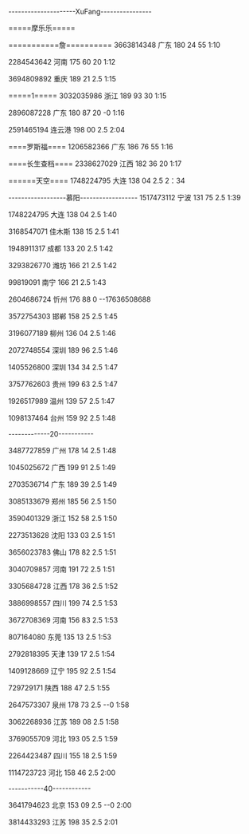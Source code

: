 ---------------------XuFang----------------

=====摩乐乐=====

===========詹==========
3663814348 广东 180 24 55
1:10

2284543642 河南 175 60 20
1:12

3694809892 重庆 189 21 2.5
1:15

=====1=====
3032035986 浙江 189 93 30
1:15

2896087228 广东 180 87 20   -0
1:16

2591465194 连云港 198 00 2.5
2:04

====罗斯福====
1206582366 广东 186 76 55
1:16

====长生查档====
2338627029 江西 182 36 20
1:17

======天空====
1748224795 大连 138 04 2.5
2：34

------------------慕阳------------------
1517473112 宁波 131 75 2.5
1:39

1748224795 大连 138 04 2.5
1:40

3168547071 佳木斯 138 15 2.5
1:41

1948911317 成都 133 20 2.5
1:42

3293826770 潍坊 166 21 2.5
1:42

99819091 南宁 166 21 2.5
1:43

2604686724 忻州 176 88 0  --17636508688

3572754303 邯郸 158 25 2.5
1:45

3196077189 柳州 136 04 2.5
1:46

2072748554 深圳 189 96 2.5
1:46

1405526800 深圳 134 34 2.5
1:47

3757762603 贵州 199 63 2.5
1:47

1926517989 温州 139 57 2.5
1:47

1098137464 台州 159 92 2.5
1:48

-------------20-----------

3487727859 广州 178 14 2.5
1:48

1045025672 广西 199 91 2.5
1:49

2703536714 广东 189 39 2.5
1:49

3085133679 郑州 185 56 2.5
1:50

3590401329 浙江 152 58 2.5
1:50

2273513628 沈阳 133 03 2.5
1:51

3656023783 佛山 178 82 2.5
1:51

3040709857 河南 191 72 2.5
1:51

3305684728 江西 178 36 2.5
1:52

3886998557 四川 199 74 2.5
1:53

3672708369 河南 156 83 2.5
1:53

807164080 东莞 135 13 2.5
1:53

2792818395 天津 139 17 2.5
1:54

1409128669 辽宁 195 92 2.5
1:54

729729171 陕西 188 47 2.5
1:55

2647573307 泉州 178 73 2.5  --0
1:58

3062268936 江苏 189 08 2.5
1:58

3769055709 河北 193 05 2.5
1:59

2264423487 四川 155 18 2.5
1:59

1114723723 河北 158 46 2.5
2:00

-----------40------------

3641794623 北京 153 09 2.5  --0
2:00

3814433293 江苏 198 35 2.5
2:01
